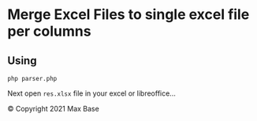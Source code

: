 # Merge Excel Files to single excel file per columns

## Using

```
php parser.php
```

Next open `res.xlsx` file in your excel or libreoffice...

© Copyright 2021 Max Base
